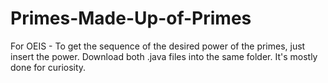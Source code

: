 # Primes-Made-Up-of-Primes
For OEIS - To get the sequence of the desired power of the primes, just insert the power.
Download both .java files into the same folder.
It's mostly done for curiosity.
